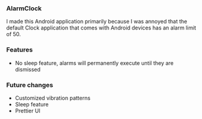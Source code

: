 ### AlarmClock
I made this Android application primarily because I was annoyed that the default Clock application that comes with Android devices has an alarm limit of 50.

### Features
* No sleep feature, alarms will permanently execute until they are dismissed

### Future changes
* Customized vibration patterns
* Sleep feature
* Prettier UI
